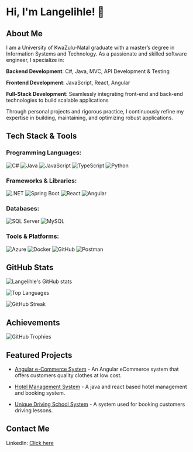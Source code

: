 # Hi, I'm Langelihle! 👋

## About Me

I am a University of KwaZulu-Natal graduate with a master’s degree in Information Systems and Technology. As a passionate and skilled software engineer, I specialize in:

**Backend Development**: C#, Java, MVC, API Development & Testing

**Frontend Development**: JavaScript, React, Angular

**Full-Stack Development**: Seamlessly integrating front-end and back-end technologies to build scalable applications

Through personal projects and rigorous practice, I continuously refine my expertise in building, maintaining, and optimizing robust applications.

## Tech Stack & Tools

### Programming Languages:

![C#](https://img.shields.io/badge/C%23-%23239120.svg?style=flat&logo=c-sharp&logoColor=white)
![Java](https://img.shields.io/badge/Java-%23ED8B00.svg?style=flat&logo=java&logoColor=white)
![JavaScript](https://img.shields.io/badge/JavaScript-%23F7DF1E.svg?style=flat&logo=javascript&logoColor=black)
![TypeScript](https://img.shields.io/badge/TypeScript-%233178C6.svg?style=flat&logo=typescript&logoColor=white)
![Python](https://img.shields.io/badge/Python-%233776AB.svg?style=flat&logo=python&logoColor=white)

### Frameworks & Libraries:

![.NET](https://img.shields.io/badge/.NET-%23512BD4.svg?style=flat&logo=dotnet&logoColor=white)
![Spring Boot](https://img.shields.io/badge/Spring%20Boot-%236DB33F.svg?style=flat&logo=spring-boot&logoColor=white)
![React](https://img.shields.io/badge/React-%2361DAFB.svg?style=flat&logo=react&logoColor=black)
![Angular](https://img.shields.io/badge/Angular-%23DD0031.svg?style=flat&logo=angular&logoColor=white)

### Databases:

![SQL Server](https://img.shields.io/badge/SQL%20Server-%23CC2927.svg?style=flat&logo=microsoft-sql-server&logoColor=white)
![MySQL](https://img.shields.io/badge/MySQL-%234479A1.svg?style=flat&logo=mysql&logoColor=white)

### Tools & Platforms:

![Azure](https://img.shields.io/badge/Microsoft%20Azure-%230072C6.svg?style=flat&logo=microsoft-azure&logoColor=white)
![Docker](https://img.shields.io/badge/Docker-%232496ED.svg?style=flat&logo=docker&logoColor=white)
![GitHub](https://img.shields.io/badge/GitHub-%23181717.svg?style=flat&logo=github&logoColor=white)
![Postman](https://img.shields.io/badge/Postman-%23FF6C37.svg?style=flat&logo=postman&logoColor=white)

## GitHub Stats

![Langelihle's GitHub stats](https://github-readme-stats.vercel.app/api?username=LuckyMaley&show_icons=true)

![Top Languages](https://github-readme-stats.vercel.app/api/top-langs/?username=LuckyMaley)

![GitHub Streak](https://github-readme-streak-stats.herokuapp.com/?user=LuckyMaley)
 
## Achievements  
![GitHub Trophies](https://github-profile-trophy.vercel.app/?username=LuckyMaley&margin-w=15&no-frame=true)  

## Featured Projects

- [Angular e-Commerce System](https://github.com/LuckyMaley/Angular-Full-Stack-System) - An Angular eCommerce system that offers customers quality clothes at low cost.

- [Hotel Management System](https://github.com/LuckyMaley/Hotel-booking-system) - A java and react based hotel management and booking system.

- [Unique Driving School System](https://github.com/LuckyMaley/UniqueDrivingSchoolManagementSystem) - A system used for booking customers driving lessons.

## Contact Me

LinkedIn: [Click here](https://www.linkedin.com/in/langelihle-mhlongo-6702601b9/)



